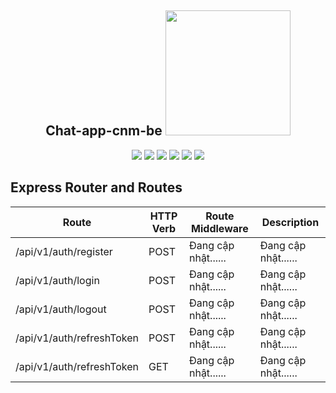 <h2 align="center">Chat-app-cnm-be <img src="https://media.giphy.com/media/rsUGLKwgSvSxmq1VrZ/giphy.gif" width="200"></h2>
<p align="center">
<img src="https://img.shields.io/badge/-JavaScript-black?style=flat-square&logo=javascript"/>
<img src="https://img.shields.io/badge/-Nodejs-black?style=flat-square&logo=Node.js"/>
<img src="https://img.shields.io/badge/-Expressjs-black?style=flat-square&logo=Express.js"/>
<img src="https://img.shields.io/badge/-MongoDB-black?style=flat-square&logo=mongodb"/>
<img src="https://img.shields.io/badge/-Git-black?style=flat-square&logo=git"/>
<img src="https://img.shields.io/badge/-GitHub-black?style=flat-square&logo=github"/>
</p>

## Express Router and Routes

| Route                     | HTTP Verb | Route Middleware   | Description                          |
| --------------------------| --------- | ------------------ | ------------------------------------ |
| /api/v1/auth/register     | POST      |  Đang cập nhật......    |Đang cập nhật...... |
| /api/v1/auth/login        | POST      |  Đang cập nhật......    | Đang cập nhật......|
| /api/v1/auth/logout       | POST      |    Đang cập nhật......                 | Đang cập nhật......|
| /api/v1/auth/refreshToken | POST      |  Đang cập nhật......    | Đang cập nhật......|
| /api/v1/auth/refreshToken | GET      |  Đang cập nhật......    | Đang cập nhật......|
